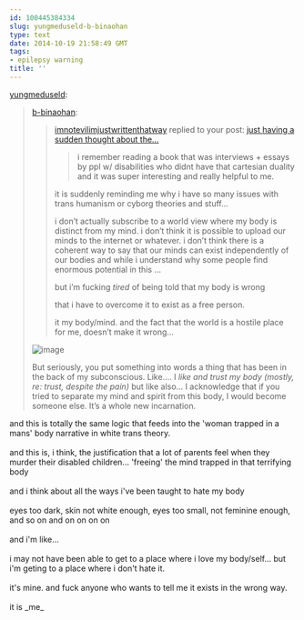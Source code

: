 ```yaml
---
id: 100445384334
slug: yungmeduseld-b-binaohan
type: text
date: 2014-10-19 21:58:49 GMT
tags:
- epilepsy warning
title: ''
---
```

<p><a href="http://yungmeduseld.tumblr.com/post/100443293164/b-binaohan-imnotevilimjustwrittenthatway" class="tumblr_blog">yungmeduseld</a>:</p>

<blockquote><p><a class="tumblr_blog" href="http://xd.binaohan.org/post/100442107434/imnotevilimjustwrittenthatway-replied-to-your">b-binaohan</a>:</p>

<blockquote>
<p><a href="http://imnotevilimjustwrittenthatway.tumblr.com/">imnotevilimjustwrittenthatway</a> replied to your post: <a href="http://xd.binaohan.org/post/100435577324/disability-politics-and-mind-body-dualism">just having a sudden thought about the…</a></p>
<blockquote>
<p>i remember reading a book that was interviews + essays by ppl w/ disabilities who didnt have that cartesian duality and it was super interesting and really helpful to me.</p>
</blockquote>
<p>it is suddenly reminding me why i have so many issues with trans humanism or cyborg theories and stuff…</p>
<p>i don’t actually subscribe to a world view where my body is distinct from my mind. i don’t think it is possible to upload our minds to the internet or whatever. i don’t think there is a coherent way to say that our minds can exist independently of our bodies and while i understand why some people find enormous potential in this …</p>
<p>but i’m fucking <em>tired</em> of being told that my body is wrong</p>
<p>that i have to overcome it to exist as a free person.</p>
<p>it my body/mind. and the fact that the world is a hostile place for me, doesn’t make it wrong…</p>
</blockquote>

<p><img src="https://31.media.tumblr.com/465fb78be92c3481dc2af70f606afca2/tumblr_inline_ndpnt1B4FL1qfzb2v.gif" alt="image" /></p>



<p>But seriously, you put something into words a thing that has been in the back of my subconscious. Like…. I <em>like and trust my body (mostly, re: trust, despite the pain)</em> but like also… I acknowledge that if you tried to separate my mind and spirit from this body, I would become someone else. It’s a whole new incarnation.</p></blockquote>

<p>and this is totally the same logic that feeds into the 'woman trapped in a mans' body narrative in white trans theory.<br/><br/>and this is, i think, the justification that a lot of parents feel when they murder their disabled children... 'freeing' the mind trapped in that terrifying body<br/><br/>and i think about all the ways i've been taught to hate my body<br/><br/>eyes too dark, skin not white enough, eyes too small, not feminine enough, and so on and on on on on<br/><br/>and i'm like...<br/><br/>i may not have been able to get to a place where i love my body/self... but i'm geting to a place where i don't hate it.<br/><br/>it's mine. and fuck anyone who wants to tell me it exists in the wrong way.<br/><br/>it is _me_</p>